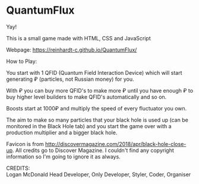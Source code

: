 # QuantumFlux
Yay!

This is a small game made with HTML, CSS and JavaScript

Webpage: https://reinhardt-c.github.io/QuantumFlux/

How to Play:

You start with 1 QFID (Quantum Field Interaction Device) which will start generating ₽ (particles, not Russian money) for you.

With ₽ you can buy more QFID's to make more ₽ until you have enough ₽ to buy higher level builders to make QFID's automatically and so on.

Boosts start at 1000₽ and multiply the speed of every fluctuator you own.

The aim to make so many particles that your black hole is used up (can be monitored in the Black Hole tab) and you start the game over with a production multiplier and a bigger black hole.

Favicon is from http://discovermagazine.com/2018/apr/black-hole-close-up. All credits go to Discover Magazine. I couldn't find any copyright information so I'm going to ignore it as always.<br>

CREDITS:<br>
    Logan McDonald  Head Developer, Only Developer, Styler, Coder, Organiser<br>

